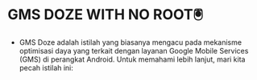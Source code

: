 # GMS DOZE WITH NO ROOT🖲️
- GMS Doze adalah istilah yang biasanya mengacu
pada mekanisme optimisasi daya yang terkait dengan 
layanan Google Mobile Services (GMS) di perangkat Android. Untuk memahami lebih lanjut,
mari kita pecah istilah ini:
